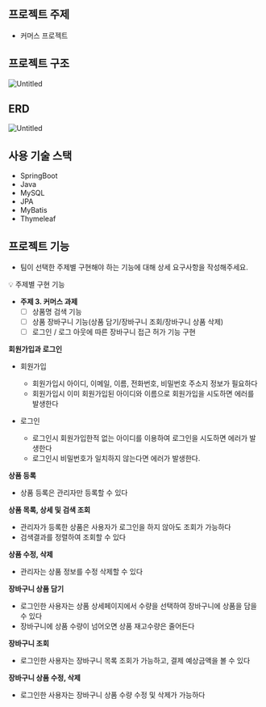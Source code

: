 ## **프로젝트 주제**

- 커머스 프로젝트

## **프로젝트 구조**

![Untitled](https://s3.us-west-2.amazonaws.com/secure.notion-static.com/5fca4247-af53-4fce-82b0-739c888955eb/Untitled.png?X-Amz-Algorithm=AWS4-HMAC-SHA256&X-Amz-Content-Sha256=UNSIGNED-PAYLOAD&X-Amz-Credential=AKIAT73L2G45EIPT3X45%2F20230102%2Fus-west-2%2Fs3%2Faws4_request&X-Amz-Date=20230102T084236Z&X-Amz-Expires=86400&X-Amz-Signature=bf7a7f4dba44fa42ded1e9693ff7d0ef90a2c3a9a163443b820ca2a5563cb58d&X-Amz-SignedHeaders=host&response-content-disposition=filename%3D%22Untitled.png%22&x-id=GetObject)

## ERD

![Untitled](https://s3.us-west-2.amazonaws.com/secure.notion-static.com/1a29b99f-90b6-40fb-9b3d-0c276ec70568/Untitled.jpeg?X-Amz-Algorithm=AWS4-HMAC-SHA256&X-Amz-Content-Sha256=UNSIGNED-PAYLOAD&X-Amz-Credential=AKIAT73L2G45EIPT3X45%2F20230102%2Fus-west-2%2Fs3%2Faws4_request&X-Amz-Date=20230102T084338Z&X-Amz-Expires=86400&X-Amz-Signature=748327c7551049fcac730024cbfc5cc232fb0015633a6c4c28f214c93b7bfc43&X-Amz-SignedHeaders=host&response-content-disposition=filename%3D%22Untitled.jpeg%22&x-id=GetObject)

## 사용 기술 스택

- SpringBoot
- Java
- MySQL
- JPA
- MyBatis
- Thymeleaf

## 프로젝트 기능

- 팀이 선택한 주제별 구현해야 하는 기능에 대해 상세 요구사항을 작성해주세요.

<aside>
💡 주제별 구현 기능

- **주제 3. 커머스 과제**
    - [ ]  상품명 검색 기능
    - [ ]  상품 장바구니 기능(상품 담기/장바구니 조회/장바구니 상품 삭제)
    - [ ]  로그인 / 로그 아웃에 따른 장바구니 접근 허가 기능 구현
</aside>

**회원가입과 로그인**

- 회원가입
    - 회원가입시 아이디, 이메일, 이름, 전화번호, 비밀번호 주소지 정보가 필요하다
    - 회원가입시 이미 회원가입된 아이디와 이름으로 회원가입을 시도하면 에러를 발생한다

- 로그인
    - 로그인시 회원가입한적 없는 아이디를 이용하여 로그인을 시도하면 에러가 발생한다
    - 로그인시 비밀번호가 일치하지 않는다면 에러가 발생한다.

**상품 등록**

- 상품 등록은 관리자만 등록할 수 있다

**상품 목록, 상세 및 검색 조회**

- 관리자가 등록한 상품은 사용자가 로그인을 하지 않아도 조회가 가능하다
- 검색결과를 정렬하여 조회할 수 있다

**상품 수정, 삭제**

- 관리자는 상품 정보를 수정 삭제할 수 있다

**장바구니 상품 담기**

- 로그인한 사용자는 상품 상세페이지에서 수량을 선택하여 장바구니에 상품을 담을 수 있다
- 장바구니에 상품 수량이 넘어오면 상품 재고수량은 줄어든다

**장바구니 조회**

- 로그인한 사용자는 장바구니 목록 조회가 가능하고,  결제 예상금액을 볼 수 있다

**장바구니 상품 수정, 삭제**

- 로그인한 사용자는 장바구니 상품 수량 수정 및 삭제가 가능하다
